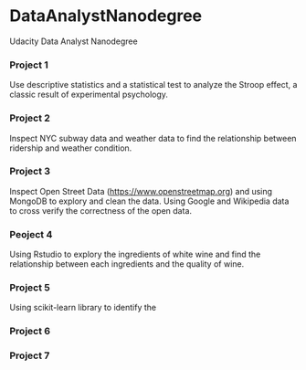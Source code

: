# DataAnalystNanodegree
Udacity Data Analyst Nanodegree

### Project 1
Use descriptive statistics and a statistical test to analyze the Stroop
effect, a classic result of experimental psychology.

### Project 2
Inspect NYC subway data and weather data to find the relationship
between ridership and weather condition.

### Project 3
Inspect Open Street Data (https://www.openstreetmap.org) and using
MongoDB to explory and clean the data. Using Google and Wikipedia data
to cross verify the correctness of the open data.

### Peoject 4
Using Rstudio to explory the ingredients of white wine and find the
relationship between each ingredients and the quality of wine.

### Project 5
Using scikit-learn library to identify the 


### Project 6

### Project 7

